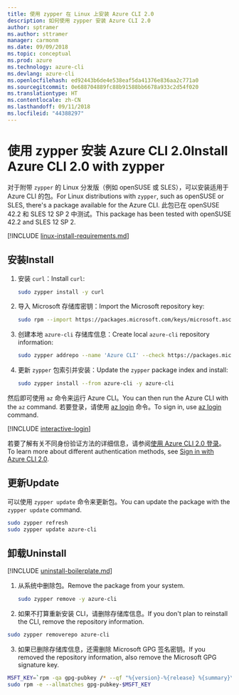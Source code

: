 ```yaml
---
title: 使用 zypper 在 Linux 上安装 Azure CLI 2.0
description: 如何使用 zypper 安装 Azure CLI 2.0
author: sptramer
ms.author: sttramer
manager: carmonm
ms.date: 09/09/2018
ms.topic: conceptual
ms.prod: azure
ms.technology: azure-cli
ms.devlang: azure-cli
ms.openlocfilehash: ed92443b6de4e538eaf5da41376e836aa2c771a0
ms.sourcegitcommit: 0e688704889fc88b91588bb6678a933c2d54f020
ms.translationtype: HT
ms.contentlocale: zh-CN
ms.lasthandoff: 09/11/2018
ms.locfileid: "44388297"
---
```

# <a name="install-azure-cli-20-with-zypper"></a><span data-ttu-id="beaa0-103">使用 zypper 安装 Azure CLI 2.0</span><span class="sxs-lookup"><span data-stu-id="beaa0-103">Install Azure CLI 2.0 with zypper</span></span>

<span data-ttu-id="beaa0-104">对于附带 `zypper` 的 Linux 分发版（例如 openSUSE 或 SLES），可以安装适用于 Azure CLI 的包。</span><span class="sxs-lookup"><span data-stu-id="beaa0-104">For Linux distributions with `zypper`, such as openSUSE or SLES, there's a package available for the Azure CLI.</span></span> <span data-ttu-id="beaa0-105">此包已在 openSUSE 42.2 和 SLES 12 SP 2 中测试。</span><span class="sxs-lookup"><span data-stu-id="beaa0-105">This package has been tested with openSUSE 42.2 and SLES 12 SP 2.</span></span>

[!INCLUDE [linux-install-requirements.md](includes/linux-install-requirements.md)]

## <a name="install"></a><span data-ttu-id="beaa0-106">安装</span><span class="sxs-lookup"><span data-stu-id="beaa0-106">Install</span></span>

1. <span data-ttu-id="beaa0-107">安装 `curl`：</span><span class="sxs-lookup"><span data-stu-id="beaa0-107">Install `curl`:</span></span>

   ```bash
   sudo zypper install -y curl
   ```

2. <span data-ttu-id="beaa0-108">导入 Microsoft 存储库密钥：</span><span class="sxs-lookup"><span data-stu-id="beaa0-108">Import the Microsoft repository key:</span></span>

   ```bash
   sudo rpm --import https://packages.microsoft.com/keys/microsoft.asc
   ```

3. <span data-ttu-id="beaa0-109">创建本地 `azure-cli` 存储库信息：</span><span class="sxs-lookup"><span data-stu-id="beaa0-109">Create local `azure-cli` repository information:</span></span>

   ```bash
   sudo zypper addrepo --name 'Azure CLI' --check https://packages.microsoft.com/yumrepos/azure-cli azure-cli
   ```

4. <span data-ttu-id="beaa0-110">更新 `zypper` 包索引并安装：</span><span class="sxs-lookup"><span data-stu-id="beaa0-110">Update the `zypper` package index and install:</span></span>

   ```bash
   sudo zypper install --from azure-cli -y azure-cli
   ```

<span data-ttu-id="beaa0-111">然后即可使用 `az` 命令来运行 Azure CLI。</span><span class="sxs-lookup"><span data-stu-id="beaa0-111">You can then run the Azure CLI with the `az` command.</span></span> <span data-ttu-id="beaa0-112">若要登录，请使用 [az login](/cli/azure/reference-index#az-login) 命令。</span><span class="sxs-lookup"><span data-stu-id="beaa0-112">To sign in, use [az login](/cli/azure/reference-index#az-login) command.</span></span>

[!INCLUDE [interactive-login](includes/interactive-login.md)]

<span data-ttu-id="beaa0-113">若要了解有关不同身份验证方法的详细信息，请参阅[使用 Azure CLI 2.0 登录](authenticate-azure-cli.md)。</span><span class="sxs-lookup"><span data-stu-id="beaa0-113">To learn more about different authentication methods, see [Sign in with Azure CLI 2.0](authenticate-azure-cli.md).</span></span>

## <a name="update"></a><span data-ttu-id="beaa0-114">更新</span><span class="sxs-lookup"><span data-stu-id="beaa0-114">Update</span></span>

<span data-ttu-id="beaa0-115">可以使用 `zypper update` 命令来更新包。</span><span class="sxs-lookup"><span data-stu-id="beaa0-115">You can update the package with the `zypper update` command.</span></span>

```bash
sudo zypper refresh
sudo zypper update azure-cli
```

## <a name="uninstall"></a><span data-ttu-id="beaa0-116">卸载</span><span class="sxs-lookup"><span data-stu-id="beaa0-116">Uninstall</span></span>

[!INCLUDE [uninstall-boilerplate.md](includes/uninstall-boilerplate.md)]

1. <span data-ttu-id="beaa0-117">从系统中删除包。</span><span class="sxs-lookup"><span data-stu-id="beaa0-117">Remove the package from your system.</span></span>

    ```bash
    sudo zypper remove -y azure-cli
    ```

2. <span data-ttu-id="beaa0-118">如果不打算重新安装 CLI，请删除存储库信息。</span><span class="sxs-lookup"><span data-stu-id="beaa0-118">If you don't plan to reinstall the CLI, remove the repository information.</span></span>

  ```bash
  sudo zypper removerepo azure-cli
  ```

3. <span data-ttu-id="beaa0-119">如果已删除存储库信息，还需删除 Microsoft GPG 签名密钥。</span><span class="sxs-lookup"><span data-stu-id="beaa0-119">If you removed the repository information, also remove the Microsoft GPG signature key.</span></span>

  ```bash
  MSFT_KEY=`rpm -qa gpg-pubkey /* --qf "%{version}-%{release} %{summary}\n" | grep Microsoft | awk '{print $1}'`
  sudo rpm -e --allmatches gpg-pubkey-$MSFT_KEY
  ```